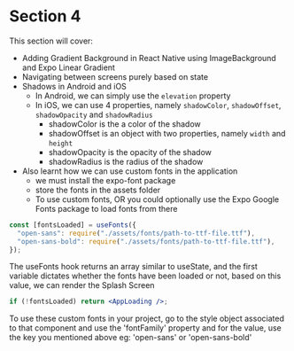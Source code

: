 # Section 4

This section will cover:

- Adding Gradient Background in React Native using ImageBackground and Expo Linear Gradient
- Navigating between screens purely based on state
- Shadows in Android and iOS
  - In Android, we can simply use the `elevation` property
  - In iOS, we can use 4 properties, namely `shadowColor`, `shadowOffset`, `shadowOpacity` and `shadowRadius`
    - shadowColor is the a color of the shadow
    - shadowOffset is an object with two properties, namely `width` and `height`
    - shadowOpacity is the opacity of the shadow
    - shadowRadius is the radius of the shadow
- Also learnt how we can use custom fonts in the application
  - we must install the expo-font package
  - store the fonts in the assets folder
  - To use custom fonts, OR you could optionally use the Expo Google Fonts package to load fonts from there

```jsx
const [fontsLoaded] = useFonts({
  "open-sans": require("./assets/fonts/path-to-ttf-file.ttf"),
  "open-sans-bold": require("./assets/fonts/path-to-ttf-file.ttf"),
});
```

The useFonts hook returns an array similar to useState, and the first variable dictates whether the fonts have been loaded or not,
based on this value, we can render the Splash Screen

```jsx
if (!fontsLoaded) return <AppLoading />;
```

To use these custom fonts in your project, go to the style object associated to that component and use the 'fontFamily' property
and for the value, use the key you mentioned above eg: 'open-sans' or 'open-sans-bold'
